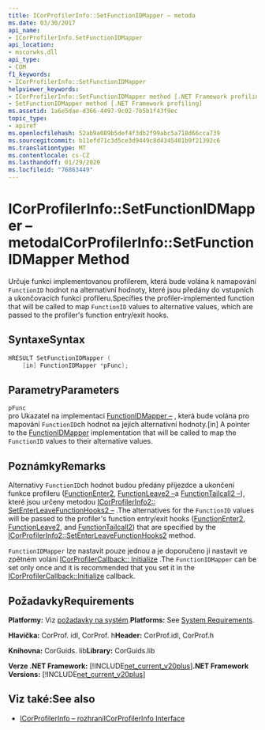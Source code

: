 ```yaml
---
title: ICorProfilerInfo::SetFunctionIDMapper – metoda
ms.date: 03/30/2017
api_name:
- ICorProfilerInfo.SetFunctionIDMapper
api_location:
- mscorwks.dll
api_type:
- COM
f1_keywords:
- ICorProfilerInfo::SetFunctionIDMapper
helpviewer_keywords:
- ICorProfilerInfo::SetFunctionIDMapper method [.NET Framework profiling]
- SetFunctionIDMapper method [.NET Framework profiling]
ms.assetid: 1a6e5dae-d366-4497-9c02-7b5b1f43f9ec
topic_type:
- apiref
ms.openlocfilehash: 52ab9a089b5def4f3db2f99abc5a718d66cca739
ms.sourcegitcommit: b11efd71c3d5ce3d9449c8d4345481b9f21392c6
ms.translationtype: MT
ms.contentlocale: cs-CZ
ms.lasthandoff: 01/29/2020
ms.locfileid: "76863449"
---
```

# <a name="icorprofilerinfosetfunctionidmapper-method"></a><span data-ttu-id="35523-102">ICorProfilerInfo::SetFunctionIDMapper – metoda</span><span class="sxs-lookup"><span data-stu-id="35523-102">ICorProfilerInfo::SetFunctionIDMapper Method</span></span>
<span data-ttu-id="35523-103">Určuje funkci implementovanou profilerem, která bude volána k namapování `FunctionID` hodnot na alternativní hodnoty, které jsou předány do vstupních a ukončovacích funkcí profileru.</span><span class="sxs-lookup"><span data-stu-id="35523-103">Specifies the profiler-implemented function that will be called to map `FunctionID` values to alternative values, which are passed to the profiler's function entry/exit hooks.</span></span>  
  
## <a name="syntax"></a><span data-ttu-id="35523-104">Syntaxe</span><span class="sxs-lookup"><span data-stu-id="35523-104">Syntax</span></span>  
  
```cpp  
HRESULT SetFunctionIDMapper (  
    [in] FunctionIDMapper *pFunc);  
```  
  
## <a name="parameters"></a><span data-ttu-id="35523-105">Parametry</span><span class="sxs-lookup"><span data-stu-id="35523-105">Parameters</span></span>  
 `pFunc`  
 <span data-ttu-id="35523-106">pro Ukazatel na implementaci [FunctionIDMapper –](functionidmapper-function.md) , která bude volána pro mapování `FunctionID`ch hodnot na jejich alternativní hodnoty.</span><span class="sxs-lookup"><span data-stu-id="35523-106">[in] A pointer to the [FunctionIDMapper](functionidmapper-function.md) implementation that will be called to map the `FunctionID` values to their alternative values.</span></span>  
  
## <a name="remarks"></a><span data-ttu-id="35523-107">Poznámky</span><span class="sxs-lookup"><span data-stu-id="35523-107">Remarks</span></span>  
 <span data-ttu-id="35523-108">Alternativy `FunctionID`ch hodnot budou předány příjezdce a ukončení funkce profileru ([FunctionEnter2](functionenter2-function.md), [FunctionLeave2 –](functionleave2-function.md)a [FunctionTailcall2 –](functiontailcall2-function.md)), které jsou určeny metodou [ICorProfilerInfo2:: SetEnterLeaveFunctionHooks2 –](icorprofilerinfo2-setenterleavefunctionhooks2-method.md) .</span><span class="sxs-lookup"><span data-stu-id="35523-108">The alternatives for the `FunctionID` values will be passed to the profiler's function entry/exit hooks ([FunctionEnter2](functionenter2-function.md), [FunctionLeave2](functionleave2-function.md), and [FunctionTailcall2](functiontailcall2-function.md)) that are specified by the [ICorProfilerInfo2::SetEnterLeaveFunctionHooks2](icorprofilerinfo2-setenterleavefunctionhooks2-method.md) method.</span></span>  
  
 <span data-ttu-id="35523-109">`FunctionIDMapper` lze nastavit pouze jednou a je doporučeno ji nastavit ve zpětném volání [ICorProfilerCallback:: Initialize](icorprofilercallback-initialize-method.md) .</span><span class="sxs-lookup"><span data-stu-id="35523-109">The `FunctionIDMapper` can be set only once and it is recommended that you set it in the [ICorProfilerCallback::Initialize](icorprofilercallback-initialize-method.md) callback.</span></span>  
  
## <a name="requirements"></a><span data-ttu-id="35523-110">Požadavky</span><span class="sxs-lookup"><span data-stu-id="35523-110">Requirements</span></span>  
 <span data-ttu-id="35523-111">**Platformy:** Viz [požadavky na systém](../../../../docs/framework/get-started/system-requirements.md).</span><span class="sxs-lookup"><span data-stu-id="35523-111">**Platforms:** See [System Requirements](../../../../docs/framework/get-started/system-requirements.md).</span></span>  
  
 <span data-ttu-id="35523-112">**Hlavička:** CorProf. idl, CorProf. h</span><span class="sxs-lookup"><span data-stu-id="35523-112">**Header:** CorProf.idl, CorProf.h</span></span>  
  
 <span data-ttu-id="35523-113">**Knihovna:** CorGuids. lib</span><span class="sxs-lookup"><span data-stu-id="35523-113">**Library:** CorGuids.lib</span></span>  
  
 <span data-ttu-id="35523-114">**Verze .NET Framework:** [!INCLUDE[net_current_v20plus](../../../../includes/net-current-v20plus-md.md)]</span><span class="sxs-lookup"><span data-stu-id="35523-114">**.NET Framework Versions:** [!INCLUDE[net_current_v20plus](../../../../includes/net-current-v20plus-md.md)]</span></span>  
  
## <a name="see-also"></a><span data-ttu-id="35523-115">Viz také:</span><span class="sxs-lookup"><span data-stu-id="35523-115">See also</span></span>

- [<span data-ttu-id="35523-116">ICorProfilerInfo – rozhraní</span><span class="sxs-lookup"><span data-stu-id="35523-116">ICorProfilerInfo Interface</span></span>](icorprofilerinfo-interface.md)
